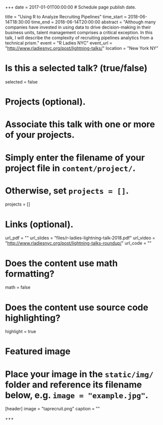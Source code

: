 +++
date = 2017-01-01T00:00:00  # Schedule page publish date.

title = "Using R to Analyze Recruiting Pipelines"
time_start = 2018-06-14T18:30:00
time_end = 2018-06-14T20:00:00
abstract = "Although many companies have invested in using data to drive decision-making in their business units, talent management comprises a critical exception. In this talk, I will describe the complexity of recruiting pipelines analytics from a technical prism."
event = "R Ladies NYC"
event_url = "http://www.rladiesnyc.org/post/lightning-talks/"
location = "New York NY"

# Is this a selected talk? (true/false)
selected = false

# Projects (optional).
#   Associate this talk with one or more of your projects.
#   Simply enter the filename of your project file in `content/project/`.
#   Otherwise, set `projects = []`.
projects = []

# Links (optional).
url_pdf = ""
url_slides = "files/r-ladies-lightning-talk-2018.pdf"
url_video = "http://www.rladiesnyc.org/post/lightning-talks-roundup/"
url_code = ""

# Does the content use math formatting?
math = false

# Does the content use source code highlighting?
highlight = true

# Featured image
# Place your image in the `static/img/` folder and reference its filename below, e.g. `image = "example.jpg"`.
[header]
image = "taprecruit.png"
caption = ""

+++
